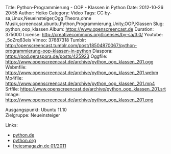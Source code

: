 Title: Python-Programmierung - OOP - Klassen in Python
Date: 2012-10-26 20:55
Author: Heiko
Category: Video
Tags: CC by-sa,Linux,Neueinsteiger,Ogg Theora,ohne Musik,screencast,ubuntu,Python,Programmierung,Unity,OOP,Klassen
Slug: python_oop_klassen
Album: https://www.openscreencast.de
Duration: 375000
License: http://creativecommons.org/licenses/by-sa/3.0/
Youtube: _5oZrq63eis
Vimeo: 37687318
Tumblr: http://openscreencast.tumblr.com/post/18504870067/python-programmierung-oop-klassen-in-python
Diaspora: https://pod.geraspora.de/posts/425923
Oggfile: https://www.openscreencast.de/archive/python_oop_klassen_201.ogg
Webmfile: https://www.openscreencast.de/archive/python_oop_klassen_201.webm
Mp4file: https://www.openscreencast.de/archive/python_oop_klassen_201.mp4
Srtfile: https://www.openscreencast.de/archive/python_oop_klassen_201.srt
Image: https://www.openscreencast.de/archive/python_oop_klassen_201.png

Ausgangspunkt: Ubuntu 11.10  
Zielgruppe: Neueinsteiger  

Links:

  * [python.de](http://www.python.de "Link zu Python.de" )
  * [python.org](http://www.python.org "Link zu Python.org" )
  * [freiesmagazin.de 01/2011](http://www.freiesmagazin.de/freiesMagazin-2011-01 "Link zu freiesmagazin.de" )

